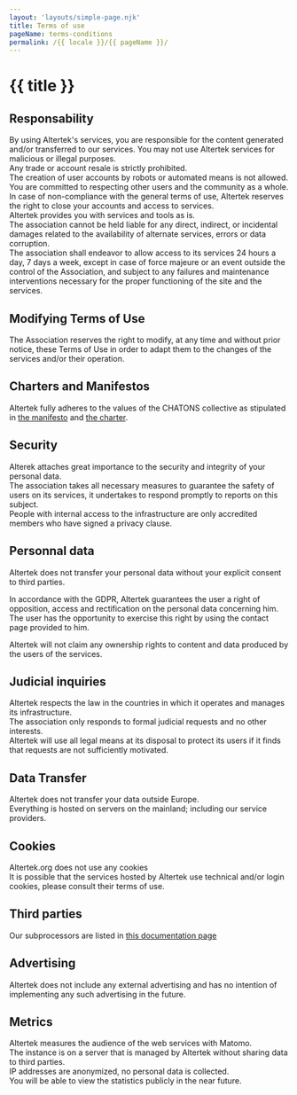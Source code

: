 ```yaml
---
layout: 'layouts/simple-page.njk'
title: Terms of use
pageName: terms-conditions
permalink: /{{ locale }}/{{ pageName }}/
---
```


# {{ title }}

## Responsability  
By using Altertek's services, you are responsible for the content generated and/or transferred to our services.
You may not use Altertek services for malicious or illegal purposes.  
Any trade or account resale is strictly prohibited.  
The creation of user accounts by robots or automated means is not allowed.  
You are committed to respecting other users and the community as a whole.  
In case of non-compliance with the general terms of use, Altertek reserves the right to close your accounts and access to services.  
Altertek provides you with services and tools as is.  
The association cannot be held liable for any direct, indirect, or incidental damages related to the availability of alternate services, errors or data corruption.  
The association shall endeavor to allow access to its services 24 hours a day, 7 days a week, except in case of force majeure or an event outside the control of the Association, and subject to any failures and maintenance interventions necessary for the proper functioning of the site and the services.  

## Modifying Terms of Use  
The Association reserves the right to modify, at any time and without prior notice, these Terms of Use in order to adapt them to the changes of the services and/or their operation.  

## Charters and Manifestos  
Altertek fully adheres to the values of the CHATONS collective as stipulated in [the manifesto](https://chatons.org/en/manifeste) and [the charter](https://chatons.org/en/charte).  

## Security  
Alterek attaches great importance to the security and integrity of your personal data.  
The association takes all necessary measures to guarantee the safety of users on its services, it undertakes to respond promptly to reports on this subject.  
People with internal access to the infrastructure are only accredited members who have signed a privacy clause.  

## Personnal data
Altertek does not transfer your personal data without your explicit consent to third parties.

In accordance with the GDPR, Altertek guarantees the user a right of opposition, access and rectification on the personal data concerning him.  
The user has the opportunity to exercise this right by using the contact page provided to him.  

Altertek will not claim any ownership rights to content and data produced by the users of the services.

## Judicial inquiries  
Altertek respects the law in the countries in which it operates and manages its infrastructure.  
The association only responds to formal judicial requests and no other interests.  
Altertek will use all legal means at its disposal to protect its users if it finds that requests are not sufficiently motivated.  

## Data Transfer  
Altertek does not transfer your data outside Europe.  
Everything is hosted on servers on the mainland; including our service providers.  

## Cookies  
Altertek.org does not use any cookies  
It is possible that the services hosted by Altertek use technical and/or login cookies, please consult their terms of use.  

## Third parties  
Our subprocessors are listed in [this documentation page](https://docs.altertek.org/#/content/subprocessors)  

## Advertising  
Altertek does not include any external advertising and has no intention of implementing any such advertising in the future.  

## Metrics  
Altertek measures the audience of the web services with Matomo.  
The instance is on a server that is managed by Altertek without sharing data to third parties.  
IP addresses are anonymized, no personal data is collected.  
You will be able to view the statistics publicly in the near future.  